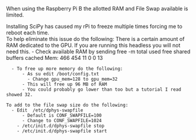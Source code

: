 When using the Raspberry Pi B the allotted RAM and File Swap available is limited.

Installing SciPy has caused my rPi to freeze multiple times forcing me to reboot each time.  
To help eliminate this issue do the following:
    There is a certain amount of RAM dedicated to the GPU. If you are running this headless you will not need this.
      - Check available RAM by sending free -m
                        total       used       free     shared    buffers     cached
          Mem:           466        454         11          0          0         13
        
      - To free up more memory do the following:
          - As su edit /boot/config.txt
	        - Change gpu_mem=128 to gpu_mem=32
	      - This will free up 96 MB of RAM
	      - You could probably go lower than too but a tutorial I read showed 32.
	  
    To add to the file swap size do the following:
      - Edit  /etc/dphys-swapfile
	      - Default is CONF_SWAPFILE=100
	      - Change to CONF_SWAPFILE=1024
	    - /etc/init.d/dphys-swapfile stop
	    - /etc/init.d/dphys-swapfile start

